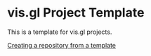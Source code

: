 # vis.gl Project Template

This is a template for vis.gl projects.

[Creating a repository from a template](https://help.github.com/en/github/creating-cloning-and-archiving-repositories/creating-a-repository-from-a-template)
